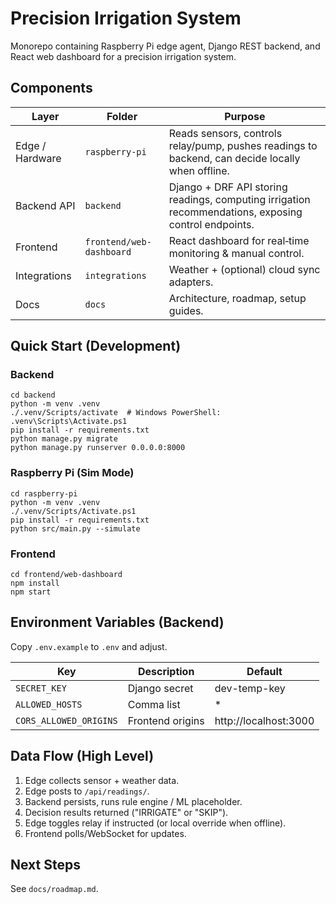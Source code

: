 # Precision Irrigation System

Monorepo containing Raspberry Pi edge agent, Django REST backend, and React web dashboard for a precision irrigation system.

## Components

| Layer | Folder | Purpose |
|-------|--------|---------|
| Edge / Hardware | `raspberry-pi` | Reads sensors, controls relay/pump, pushes readings to backend, can decide locally when offline. |
| Backend API | `backend` | Django + DRF API storing readings, computing irrigation recommendations, exposing control endpoints. |
| Frontend | `frontend/web-dashboard` | React dashboard for real‑time monitoring & manual control. |
| Integrations | `integrations` | Weather + (optional) cloud sync adapters. |
| Docs | `docs` | Architecture, roadmap, setup guides. |

## Quick Start (Development)

### Backend
```
cd backend
python -m venv .venv
./.venv/Scripts/activate  # Windows PowerShell: .venv\Scripts\Activate.ps1
pip install -r requirements.txt
python manage.py migrate
python manage.py runserver 0.0.0.0:8000
```

### Raspberry Pi (Sim Mode)
```
cd raspberry-pi
python -m venv .venv
./.venv/Scripts/Activate.ps1
pip install -r requirements.txt
python src/main.py --simulate
```

### Frontend
```
cd frontend/web-dashboard
npm install
npm start
```

## Environment Variables (Backend)
Copy `.env.example` to `.env` and adjust.

| Key | Description | Default |
|-----|-------------|---------|
| `SECRET_KEY` | Django secret | dev-temp-key |
| `ALLOWED_HOSTS` | Comma list | * |
| `CORS_ALLOWED_ORIGINS` | Frontend origins | http://localhost:3000 |

## Data Flow (High Level)
1. Edge collects sensor + weather data.
2. Edge posts to `/api/readings/`.
3. Backend persists, runs rule engine / ML placeholder.
4. Decision results returned ("IRRIGATE" or "SKIP").
5. Edge toggles relay if instructed (or local override when offline).
6. Frontend polls/WebSocket for updates.

## Next Steps
See `docs/roadmap.md`.
